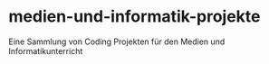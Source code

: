 # medien-und-informatik-projekte
 Eine Sammlung von Coding Projekten für den Medien und Informatikunterricht
